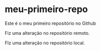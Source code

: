 # meu-primeiro-repo
Este é o meu primeiro repositório no Github

Fiz uma alteração no repositório remoto.

FIz uma alteração no repositório local.
